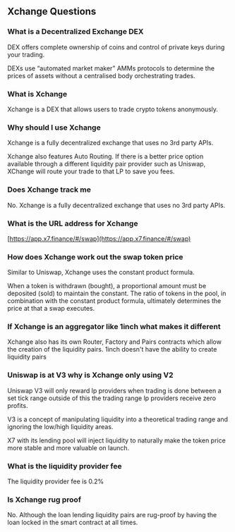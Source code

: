 ## Xchange Questions

### What is a Decentralized Exchange DEX

DEX offers complete ownership of coins and control of private keys during your trading.

DEXs use “automated market maker” AMMs protocols to determine the prices of assets without a centralised body orchestrating trades.

### What is Xchange

Xchange is a DEX that allows users to trade crypto tokens anonymously.

### Why should I use Xchange

Xchange is a fully decentralized exchange that uses no 3rd party APIs.

Xchange also features Auto Routing. If there is a better price option available through a different liquidity pair provider such as Uniswap, XChange will route your trade to that LP to save you fees.

### Does Xchange track me

No. Xchange is a fully decentralized exchange that uses no 3rd party APIs.

### What is the URL address for Xchange

[https://app.x7.finance/#/swap](https://app.x7.finance/#/swap)

### How does Xchange work out the swap token price

Similar to Uniswap, Xchange uses the constant product formula.

When a token is withdrawn (bought), a proportional amount must be deposited (sold) to maintain the constant. The ratio of tokens in the pool, in combination with the constant product formula, ultimately determines the price at that a swap executes.

### If Xchange is an aggregator like 1inch what makes it different

Xchange also has its own Router, Factory and Pairs contracts which allow the creation of the liquidity pairs. 1inch doesn't have the ability to create liquidity pairs

### Uniswap is at V3 why is Xchange only using V2

Uniswap V3 will only reward lp providers when trading is done between a set tick range outside of this the trading range lp providers receive zero profits.

V3 is a concept of manipulating liquidity into a theoretical trading range and ignoring the low/high liquidity areas.

X7 with its lending pool will inject liquidity to naturally make the token price more stable and more valuable on launch.

### What is the liquidity provider fee

The liquidity provider fee is 0.2%

### Is Xchange rug proof

No. Although the loan lending liquidity pairs are rug-proof by having the loan locked in the smart contract at all times.

